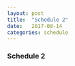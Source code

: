 ```yaml
---
layout: post
title:  "Schedule 2"
date:   2017-08-14
categories: schedule
---
```


<h3>Schedule 2</h3>